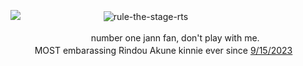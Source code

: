 ![](https://komarev.com/ghpvc/?hardcoreyuri=blue)
ㅤㅤㅤㅤㅤㅤㅤㅤㅤㅤ![rule-the-stage-rts](https://github.com/user-attachments/assets/64f7027c-239f-4e6d-971b-6e7ab478c849)


ㅤㅤㅤㅤㅤㅤㅤㅤㅤㅤnumber one jann fan,  don't play with me.
ㅤㅤㅤㅤㅤㅤㅤㅤㅤㅤMOST embarassing Rindou Akune kinnie ever since [9/15/2023](https://rentry.co/d4)

